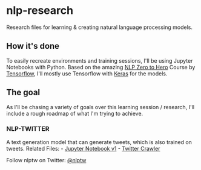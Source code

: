 # nlp-research
 Research files for learning & creating natural language processing models.

## How it's done
 To easily recreate environments and training sessions, I'll be using Jupyter Notebooks with Python.
 Based on the amazing [NLP Zero to Hero](https://www.youtube.com/playlist?list=PLQY2H8rRoyvzDbLUZkbudP-MFQZwNmU4S) Course by [Tensorflow](https://www.tensorflow.org/), I'll mostly use Tensorflow with [Keras](https://keras.io/) for the models.

## The goal
 As I'll be chasing a variety of goals over this learning session / research, I'll include a rough roadmap of what I'm trying to achieve.

### NLP-TWITTER
 A text generation model that can generate tweets, which is also trained on tweets.
 Related Files:
    - [Jupyter Notebook v1](nlptw.ipynb)
    - [Twitter Crawler](./scripts/nlptw-bot/main.py)

 Follow nlptw on Twitter: [@nlptw](https://twitter.com/nlptw)